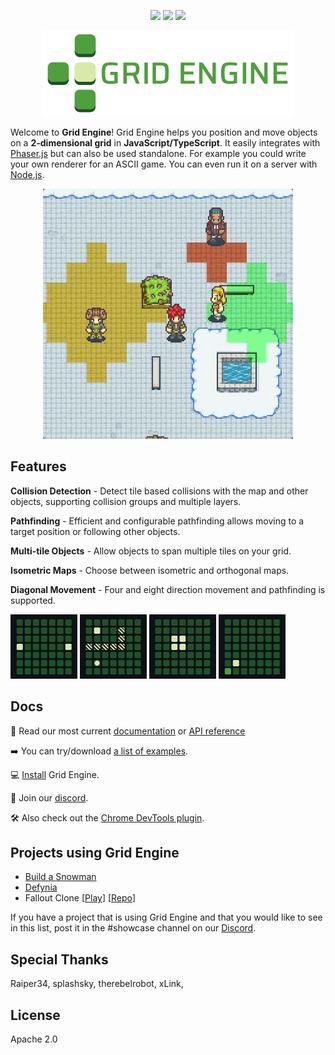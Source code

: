 <p align="center">
    <img src="https://img.shields.io/github/v/release/Annoraaq/grid-engine?style=for-the-badge&color=brightgreen">
    <img src="https://img.shields.io/github/stars/Annoraaq/grid-engine?style=for-the-badge&color=yellow">
    <img src="https://img.shields.io/badge/made%20with-TypeScript-blue?style=for-the-badge">
</p>

<p align="center">
  <img
    src="https://github.com/Annoraaq/grid-engine/raw/master/images/grid-engine-logo.png"
    alt="Grid Engine Logo"
  />
</p>

Welcome to **Grid Engine**!
Grid Engine helps you position and move objects on a **2-dimensional grid** in **JavaScript/TypeScript**.
It easily integrates with [Phaser.js](https://phaser.io/) but can also be used standalone. For example you could write your own renderer for an ASCII game. You can even run it on a server with [Node.js](https://nodejs.org/).

<p align="center">
  <img
    src="https://github.com/Annoraaq/grid-engine/raw/master/images/radius-movement-demo.gif"
    width="400"
    style="image-rendering: pixelated; display: inline"
  />
</p>

## Features

**Collision Detection** - Detect tile based collisions with the map and other objects, supporting collision groups and multiple layers.

**Pathfinding** - Efficient and configurable pathfinding allows moving to a target position or following other objects.

**Multi-tile Objects** - Allow objects to span multiple tiles on your grid.

**Isometric Maps** - Choose between isometric and orthogonal maps.

**Diagonal Movement** - Four and eight direction movement and pathfinding is supported.

<img src="images/collision-detection.gif" style="display: inline"/>
<img src="images/pathfinding.gif" style="display: inline"/>
<img src="images/multi-tile.gif" style="display: inline"/>
<img src="images/diagonal.gif" style="display: inline"/>

## Docs

📖 Read our most current [documentation](https://annoraaq.github.io/grid-engine/) or [API reference](https://annoraaq.github.io/grid-engine/api/)

➡️ You can try/download [a list of examples](https://annoraaq.github.io/grid-engine/).

💻 [Install](https://annoraaq.github.io/grid-engine/p/installation) Grid Engine.

👾 Join our [discord](https://discord.gg/C4jNEZJECs).

🛠 Also check out the [Chrome DevTools plugin](https://github.com/zewa666/grid-engine-devtools).

## Projects using Grid Engine

- [Build a Snowman](https://play.google.com/store/apps/details?id=com.raiper34.buildasnowman)
- [Defynia](https://play.definya.com/)
- Fallout Clone [[Play](https://fallout-clone.netlify.app/)] [[Repo](https://github.com/slysnek/rs-clone)]

If you have a project that is using Grid Engine and that you would like to see in this list, post it in the #showcase channel on our [Discord](https://discord.gg/C4jNEZJECs).

## Special Thanks

Raiper34, splashsky, therebelrobot, xLink,

## License

Apache 2.0
